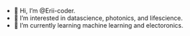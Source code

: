 - 👋 Hi, I’m @Erii-coder.
- 👀 I’m interested in datascience, photonics, and lifescience.
- 🌱 I’m currently learning machine learning and electoronics.

<!---
KW-coder/KW-coder is a ✨ special ✨ repository because its `README.md` (this file) appears on your GitHub profile.
You can click the Preview link to take a look at your changes.
- 💞️ I’m looking to collaborate on ...
- 📫 How to reach me ...
--->
